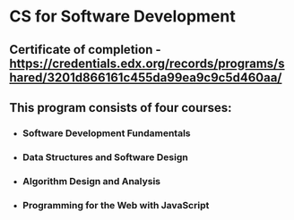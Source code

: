 # CS for Software Development

## Certificate of completion - https://credentials.edx.org/records/programs/shared/3201d866161c455da99ea9c9c5d460aa/

## This program consists of four courses:

* ### Software Development Fundamentals
* ### Data Structures and Software Design
* ### Algorithm Design and Analysis
* ### Programming for the Web with JavaScript
